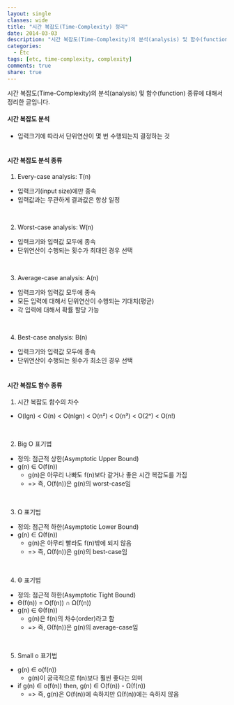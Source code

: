 ```yaml
---
layout: single
classes: wide
title: "시간 복잡도(Time-Complexity) 정리"
date: 2014-03-03
description: "시간 복잡도(Time-Complexity)의 분석(analysis) 및 함수(function) 종류에 대해서 정리한 글입니다."
categories:
  - Etc
tags: [etc, time-complexity, complexity]
comments: true
share: true
---
```


시간 복잡도(Time-Complexity)의 분석(analysis) 및 함수(function) 종류에 대해서 정리한 글입니다.

#### 시간 복잡도 분석
- 입력크기에 따라서 단위연산이 몇 번 수행되는지 결정하는 것
<br /><br />

#### 시간 복잡도 분석 종류
1. Every-case analysis: T(n)
  - 입력크기(input size)에만 종속
  - 입력값과는 무관하게 결과값은 항상 일정
<br />

2. Worst-case analysis: W(n)
  - 입력크기와 입력값 모두에 종속
  - 단위연산이 수행되는 횟수가 최대인 경우 선택
<br />

3. Average-case analysis: A(n)
  - 입력크기와 입력값 모두에 종속
  - 모든 입력에 대해서 단위연산이 수행되는 기대치(평균)
  - 각 입력에 대해서 확률 할당 가능
<br />

4. Best-case analysis: B(n)
  - 입력크기와 입력값 모두에 종속
  - 단위연산이 수행되는 횟수가 최소인 경우 선택
<br /><br />

#### 시간 복잡도 함수 종류
1. 시간 복잡도 함수의 차수
  - O(lgn) < O(n) < O(nlgn) < O(n²) < O(n³) <  O(2ⁿ) <  O(n!)
<br />

2. Big O 표기법
  - 정의: 점근적 상한(Asymptotic Upper Bound)
  - g(n) ∈ O(f(n))
    - g(n)은 아무리 나빠도 f(n)보다 같거나 좋은 시간 복잡도를 가짐
    - => 즉, O(f(n))은 g(n)의 worst-case임
<br />

3. Ω 표기법
  - 정의: 점근적 하한(Asymptotic Lower Bound)
  - g(n) ∈ Ω(f(n))
    - g(n)은 아무리 빨라도 f(n)밖에 되지 않음
    - => 즉,  Ω(f(n))은 g(n)의 best-case임
<br />

4. Θ 표기법
  - 정의: 점근적 하한(Asymptotic Tight Bound)
  - Θ(f(n)) = O(f(n)) ∩ Ω(f(n))
  - g(n) ∈ Θ(f(n))
    - g(n)은 f(n)의 차수(order)라고 함
    - => 즉, Θ(f(n))은 g(n)의 average-case임
<br />

5. Small o 표기법
  - g(n) ∈ o(f(n))
    - g(n)이 궁극적으로 f(n)보다 훨씬 좋다는 의미
  - if g(n) ∈ o(f(n)) then, g(n) ∈ O(f(n)) - Ω(f(n))
    - => 즉, g(n)은 O(f(n))에 속하지만 Ω(f(n))에는 속하지 않음

